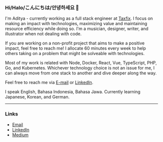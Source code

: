 ### Hi/Halo/こんにちは/안녕하세요 👋

I'm Aditya - currently working as a full stack engineer at [Taxfix](https://taxfix.de).
I focus on making an impact with technologies, maximizing value and maintaining resource efficiency while doing so.
I'm a musician, designer, writer, and illustrator when not dealing with code.

If you are working on a non-profit project that aims to make a positive impact, feel free to reach me!
I allocate 60 minutes every week to help others taking on a problem that might be solveable with technologies.

Most of my work is related with Node, Docker, React, Vue, TypeScript, PHP, Go, and Kubernetes.
Whichever technology choice is not an issue for me, I can always move from one stack to another and dive deeper along the way.

Feel free to reach me via [E-mail](adityapurwa@windowslive.com) or [LinkedIn](https://www.linkedin.com/in/adityapurwa/).

I speak English, Bahasa Indonesia, Bahasa Jawa. Currently learning Japanese, Korean, and German.

---

### Links

- [Email](adityapurwa@windowslive.com)
- [LinkedIn](https://www.linkedin.com/in/adityapurwa)
- [Medium](https://medium.com/adityapurwa)
